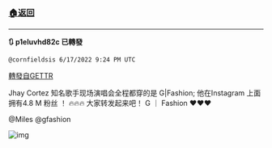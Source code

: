 ###  [:house:返回](README.md)
---


**:arrows_clockwise: p1eluvhd82c 已轉發**

`@cornfieldsis 6/17/2022 9:24 PM UTC`

[轉發自GETTR](https://gettr.com/post/p1eluvhd82c)

Jhay Cortez 知名歌手现场演唱会全程都穿的是 G|Fashion; 他在Instagram 上面拥有4.8 M 粉丝 ！ 🔥🔥🔥 大家转发起来吧！  G ｜ Fashion ❤️❤️❤️

@Miles @gfashion

![img](https://media.gettr.com/group36/origin/2022/06/17/21/e3000740-7df8-dd9e-e802-158343155a8e/out.jpg)
